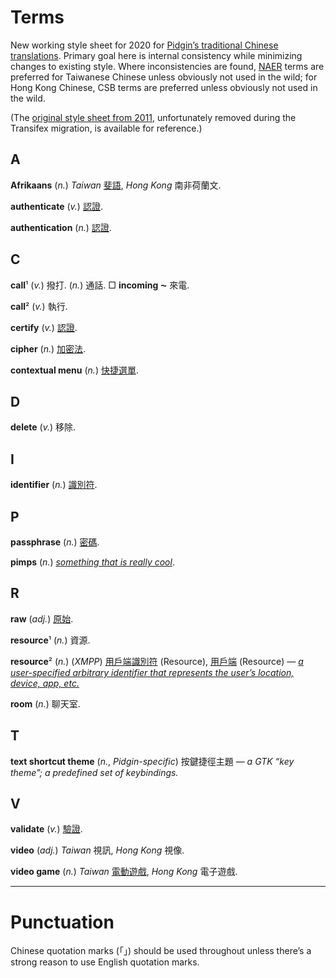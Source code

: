 Terms
=====
New working style sheet for 2020
for [Pidgin’s traditional Chinese translations](https://www.transifex.com/pidgin/pidgin/languages/).
Primary goal here is internal consistency while minimizing changes to existing style.
Where inconsistencies are found,
[NAER](http://terms.naer.edu.tw/) terms are preferred for Taiwanese Chinese unless obviously not used in the wild;
for Hong Kong Chinese, CSB terms are preferred unless obviously not used in the wild.

(The [original style sheet from 2011](doc/style_sheet_from_2011.txt),
unfortunately removed during the Transifex migration,
is available for reference.)

A
-

**Afrikaans**
(*n.*)
*Taiwan*
[斐語](https://www.mofa.gov.tw/CountryInfo.aspx?CASN=D33B55D537402BAA&n=1C6028CA080A27B3&sms=26470E539B6FA395&s=4892E8B8F5C0E174),
*Hong Kong*
南非荷蘭文.

**authenticate**
(*v.*)
[認證](http://terms.naer.edu.tw/detail/3452705/).

**authentication**
(*n.*)
[認證](http://terms.naer.edu.tw/detail/691655/).

C
-

**call**¹
(*v.*)
撥打.
(*n.*)
通話.
□
**incoming ⁓**
來電.

**call**²
(*v.*)
執行.

**certify**
(*v.*)
[認證](http://terms.naer.edu.tw/detail/7256177/).

**cipher**
(*n.*)
[加密法](http://terms.naer.edu.tw/detail/7257661/).

**contextual menu**
(*n.*)
[快捷選單](http://terms.naer.edu.tw/detail/7263224/).

D
-

**delete**
(*v.*)
移除.

I
-

**identifier**
(*n.*)
[識別符](http://terms.naer.edu.tw/detail/1279935/).

P
-

**passphrase**
(*n.*)
[密碼](http://terms.naer.edu.tw/detail/7328178/).

**pimps**
(*n.*)
*[something that is really cool](https://www.urbandictionary.com/author.php?author=Lindsie)*.

R
-

**raw**
(*adj.*)
[原始](http://terms.naer.edu.tw/detail/1285016/).

**resource**¹
(*n.*)
資源.

**resource**²
(*n.*)
(*XMPP*)
[用戶端](http://terms.naer.edu.tw/detail/1217777/)[識別符](http://terms.naer.edu.tw/detail/1279935/) (Resource),
[用戶端](http://terms.naer.edu.tw/detail/1217777/) (Resource) —
*[a user-specified arbitrary identifier that represents the user’s location, device, app, etc.](https://wiki.xmpp.org/web/Jabber_Resources)*

**room**
(*n.*)
聊天室.

T
-

**text shortcut theme**
(*n.*, *Pidgin-specific*)
按鍵捷徑主題 —
*a GTK “key theme”; a predefined set of keybindings.*

V
-

**validate**
(*v.*)
[驗證](http://terms.naer.edu.tw/detail/7364600/).

**video**
(*adj.*)
*Taiwan*
視訊,
*Hong Kong*
視像.

**video game**
(*n.*)
*Taiwan*
[電動遊戲](http://terms.naer.edu.tw/detail/7365301/),
*Hong Kong*
電子遊戲.

---

Punctuation
===========

Chinese quotation marks (「」) should be used throughout unless there’s a strong reason to use English quotation marks.



